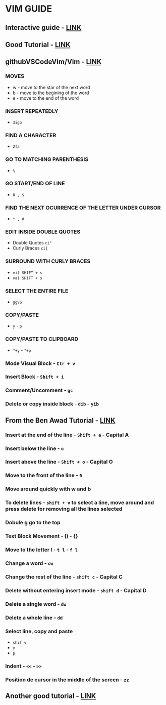 # VIM GUIDE

## Interactive guide - [LINK](https://www.openvim.com/)
## Good Tutorial - [LINK](https://hipertextual.com/archivo/2014/09/como-usar-vim-1-introduccion-a-vim/)
## githubVSCodeVim/Vim - [LINK](https://github.com/VSCodeVim/Vim)

### MOVES

* w - move to the star of the next word
* b - move to the begining of the word
* e - move to the end of the word

### INSERT REPEATEDLY

* `3igo`

### FIND A CHARACTER

* `2fa`

### GO TO MATCHING PARENTHESIS

* `%`

### GO START/END OF LINE

* `0 , $`

### FIND THE NEXT OCURRENCE OF THE LETTER UNDER CURSOR

* `* , #`

### EDIT INSIDE DOUBLE QUOTES

* Double Quotes `ci"`
* Curly Braces `ci{`

### SURROUND WITH CURLY BRACES

* `vi( SHIFT + s`
* `va( SHIFT + s`

### SELECT THE ENTIRE FILE

* `ggVG`

### COPY/PASTE

* `y` - `p`

### COPY/PASTE TO CLIPBOARD

* `"+y` - `"+p`

### Mode Visual Block - `Ctr + v`

### Insert Block - `Shift + i`

### Comment/Uncomment - `gc`

### Delete or copy inside block - `dib` - `yib`

## From the Ben Awad Tutorial - [LINK](https://www.youtube.com/watch?v=uOGFWF3kLhg&feature=youtu.be)

### Insert at the end of the line - `Shift + a` - Capital A

### Insert below the line - `o`

### Insert above the line - `Shift + o` - Capital O

### Move to the front of the line - `0`

### Move around quickly with w and b

### To delete lines - `shift + v` to select a line, move around and press delete for removing all the lines selected

### Dobule g go to the top

### Text Block Movement - () - {}

### Move to the letter l - `t l` - `f l`

### Change a word - `cw`

### Change the rest of the line - `shift c` - Capital C

### Delete without entering insert mode - `shift d` - Capital D

### Delete a single word - `dw`

### Delete a whole line - `dd`

### Select line, copy and paste
  * `shif v`
  * `y`
  * `p`

### Indent - `<<` - `>>`

### Position de cursor in the middle of the screen - `zz`

## Another good tutorial - [LINK](https://medium.com/usevim/vim-101-quick-movement-c12889e759e0)
